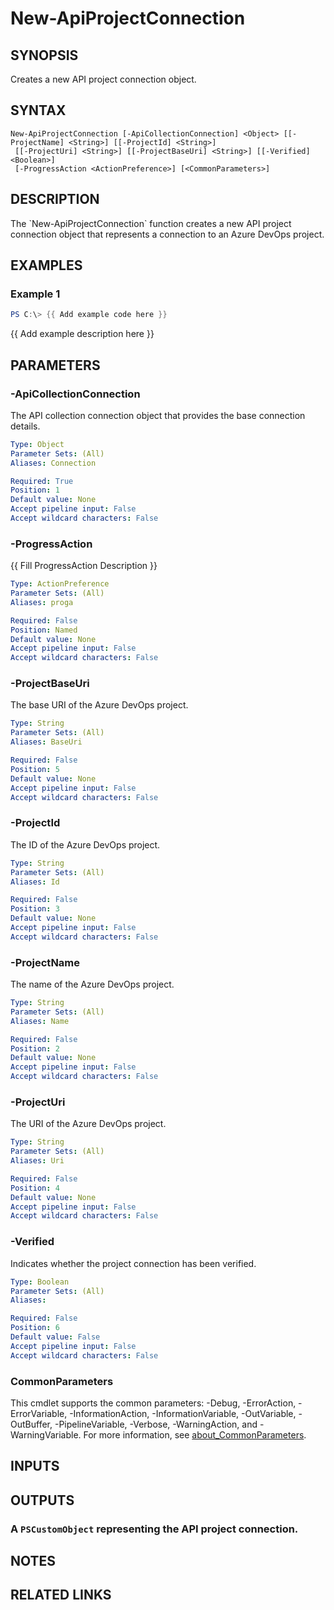 ﻿---
external help file: AzureDevOpsApi-help.xml
Module Name: AzureDevOpsApi
online version:
schema: 2.0.0
---

# New-ApiProjectConnection

## SYNOPSIS
Creates a new API project connection object.

## SYNTAX

```
New-ApiProjectConnection [-ApiCollectionConnection] <Object> [[-ProjectName] <String>] [[-ProjectId] <String>]
 [[-ProjectUri] <String>] [[-ProjectBaseUri] <String>] [[-Verified] <Boolean>]
 [-ProgressAction <ActionPreference>] [<CommonParameters>]
```

## DESCRIPTION
The \`New-ApiProjectConnection\` function creates a new API project connection object that
represents a connection to an Azure DevOps project.

## EXAMPLES

### Example 1
```powershell
PS C:\> {{ Add example code here }}
```

{{ Add example description here }}

## PARAMETERS

### -ApiCollectionConnection
The API collection connection object that provides the base connection details.

```yaml
Type: Object
Parameter Sets: (All)
Aliases: Connection

Required: True
Position: 1
Default value: None
Accept pipeline input: False
Accept wildcard characters: False
```

### -ProgressAction
{{ Fill ProgressAction Description }}

```yaml
Type: ActionPreference
Parameter Sets: (All)
Aliases: proga

Required: False
Position: Named
Default value: None
Accept pipeline input: False
Accept wildcard characters: False
```

### -ProjectBaseUri
The base URI of the Azure DevOps project.

```yaml
Type: String
Parameter Sets: (All)
Aliases: BaseUri

Required: False
Position: 5
Default value: None
Accept pipeline input: False
Accept wildcard characters: False
```

### -ProjectId
The ID of the Azure DevOps project.

```yaml
Type: String
Parameter Sets: (All)
Aliases: Id

Required: False
Position: 3
Default value: None
Accept pipeline input: False
Accept wildcard characters: False
```

### -ProjectName
The name of the Azure DevOps project.

```yaml
Type: String
Parameter Sets: (All)
Aliases: Name

Required: False
Position: 2
Default value: None
Accept pipeline input: False
Accept wildcard characters: False
```

### -ProjectUri
The URI of the Azure DevOps project.

```yaml
Type: String
Parameter Sets: (All)
Aliases: Uri

Required: False
Position: 4
Default value: None
Accept pipeline input: False
Accept wildcard characters: False
```

### -Verified
Indicates whether the project connection has been verified.

```yaml
Type: Boolean
Parameter Sets: (All)
Aliases:

Required: False
Position: 6
Default value: False
Accept pipeline input: False
Accept wildcard characters: False
```

### CommonParameters
This cmdlet supports the common parameters: -Debug, -ErrorAction, -ErrorVariable, -InformationAction, -InformationVariable, -OutVariable, -OutBuffer, -PipelineVariable, -Verbose, -WarningAction, and -WarningVariable. For more information, see [about_CommonParameters](http://go.microsoft.com/fwlink/?LinkID=113216).

## INPUTS

## OUTPUTS

### A `PSCustomObject` representing the API project connection.
## NOTES

## RELATED LINKS
